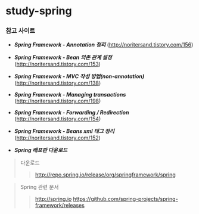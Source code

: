 # study-spring

### 참고 사이트

- ***Spring Framework - Annotation 정리*** (http://noritersand.tistory.com/156)

- ***Spring Framework - Bean 의존 관계 설정*** (http://noritersand.tistory.com/153)

- ***Spring Framework - MVC 작성 방법(non-annotation)*** (http://noritersand.tistory.com/138)

- ***Spring Framework - Managing transactions*** (http://noritersand.tistory.com/198)

- ***Spring Framework - Forwarding / Redirection*** (http://noritersand.tistory.com/154)

- ***Spring Framework - Beans xml 태그 정리*** (http://noritersand.tistory.com/152)

- ***Spring 배포판 다운로드***

> 다운로드
>> http://repo.spring.io/release/org/springframework/spring

> Spring 관련 문서
>> http://spring.io
>> https://github.com/spring-projects/spring-framework/releases
